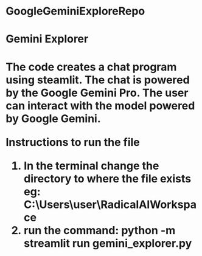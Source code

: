 ﻿# GoogleGeminiExploreRepo

<h1>Gemini Explorer<h1> 

The code creates a chat program using steamlit. The chat is powered by the Google Gemini Pro. The user can interact with the model powered by Google Gemini.

Instructions to run the file
1. In the terminal change the directory to where the file exists eg:  C:\Users\user\RadicalAIWorkspace
2. run the command: python -m streamlit run gemini_explorer.py
